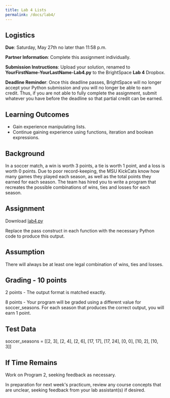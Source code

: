 ```yaml
---
title: Lab 4 Lists
permalink: /docs/lab4/
---
```


## Logistics
**Due**: Saturday, May 27th no later than 11:58 p.m.

**Partner Information**: Complete this assignment individually.

**Submission Instructions**: Upload your solution, renamed to **YourFirstName-YourLastName-Lab4.py** to the BrightSpace **Lab 4** Dropbox.

**Deadline Reminder**: Once this deadline passes, BrightSpace will no longer accept your Python submission and you will no longer be able to earn credit. Thus, if you are not able to fully complete the assignment, submit whatever you have before the deadline so that partial credit can be earned.

## Learning Outcomes
- Gain experience manipulating lists.
- Continue gaining experience using functions, iteration and boolean expressions.

## Background
In a soccer match, a win is worth 3 points, a tie is worth 1 point, and a loss is worth 0 points. Due to poor record-keeping, the MSU KickCats know how many games they played each season, as well as the total points they earned for each season. The team has hired you to write a program that recreates the possible combinations of wins, ties and losses for each season.

## Assignment
Download [lab4.py](../lessons/code/lab4.py)

Replace the pass construct in each function with the necessary Python code to produce this output.

## Assumption
There will always be at least one legal combination of wins, ties and losses.

## Grading - 10 points
2 points - The output format is matched exactly.

8 points - Your program will be graded using a different value for soccer_seasons. For each season that produces the correct output, you will earn 1 point.

## Test Data
soccer_seasons = [[2, 3], [2, 4], [2, 6], [17, 17], [17, 24], [0, 0], [10, 2], [10, 3]]

## If Time Remains
Work on Program 2, seeking feedback as necessary.

In preparation for next week's practicum, review any course concepts that are unclear, seeking feedback from your lab assistant(s) if desired.